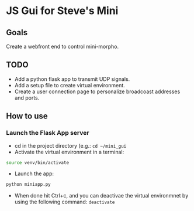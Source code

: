 # JS Gui for Steve's Mini

## Goals
Create a webfront end to control mini-morpho.

## TODO
 * Add a python flask app to transmit UDP signals.
 * Add a setup file to create virtual environment.
 * Create a user connection page to personalize broadcoast addresses
   and ports.
   
## How to use

### Launch the Flask App server

  * cd in the project directory (e.g.: `cd ~/mini_gui`
  * Activate the virtual environment in a terminal: 
  ```bash
  source venv/bin/activate
  ```
  * Launch the app:
  ```bash
  python miniapp.py
  ```
  * When done hit Ctrl+c, and you can deactivae the virtual
    environmnet by using the following command:	`deactivate `
